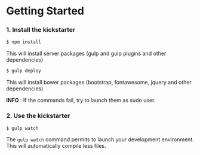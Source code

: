 # Getting Started

### 1. Install the kickstarter

```sh
$ npm install
```

This will install server packages (gulp and gulp plugins and other dependencies)

```sh
$ gulp deploy
```

This will install bower packages (bootstrap, fontawesome, jquery and other dependencies)

**INFO** : If the commands fail, try to launch them as sudo user.

### 2. Use the kickstarter

```sh
$ gulp watch
```

The `gulp watch` command permits to launch your development environment.
This will automatically compile less files.

